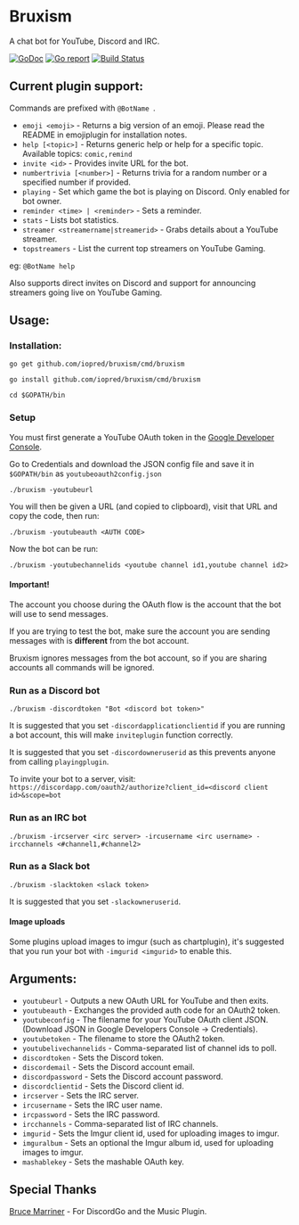 # Bruxism
A chat bot for YouTube, Discord and IRC.

[![GoDoc](https://godoc.org/github.com/iopred/bruxism?status.svg)](https://godoc.org/github.com/iopred/bruxism)
[![Go report](http://goreportcard.com/badge/iopred/bruxism)](http://goreportcard.com/report/iopred/bruxism)
[![Build Status](https://travis-ci.org/iopred/bruxism.svg?branch=master)](https://travis-ci.org/iopred/bruxism)

## Current plugin support:

Commands are prefixed with `@BotName `.

* `emoji <emoji>` - Returns a big version of an emoji. Please read the README in emojiplugin for installation notes.
* `help [<topic>]` - Returns generic help or help for a specific topic. Available topics: `comic,remind`
* `invite <id>` - Provides invite URL for the bot.
* `numbertrivia [<number>]` - Returns trivia for a random number or a specified number if provided.
* `playing` - Set which game the bot is playing on Discord. Only enabled for bot owner.
* `reminder <time> | <reminder>` - Sets a reminder.
* `stats` - Lists bot statistics.
* `streamer <streamername|streamerid>` - Grabs details about a YouTube streamer.
* `topstreamers` - List the current top streamers on YouTube Gaming.

eg: `@BotName help`

Also supports direct invites on Discord and support for announcing streamers going live on YouTube Gaming.

## Usage:

### Installation:

`go get github.com/iopred/bruxism/cmd/bruxism`

`go install github.com/iopred/bruxism/cmd/bruxism`

`cd $GOPATH/bin`

### Setup

You must first generate a YouTube OAuth token in the [Google Developer Console](https://console.developers.google.com/).

Go to Credentials and download the JSON config file and save it in `$GOPATH/bin` as `youtubeoauth2config.json`

`./bruxism -youtubeurl`

You will then be given a URL (and copied to clipboard), visit that URL and copy the code, then run:

`./bruxism -youtubeauth <AUTH CODE>`

Now the bot can be run:

`./bruxism -youtubechannelids <youtube channel id1,youtube channel id2>`

#### Important!
The account you choose during the OAuth flow is the account that the bot will use to send messages.

If you are trying to test the bot, make sure the account you are sending messages with is **different** from the bot account.

Bruxism ignores messages from the bot account, so if you are sharing accounts all commands will be ignored.


### Run as a Discord bot

`./bruxism -discordtoken "Bot <discord bot token>"`

It is suggested that you set `-discordapplicationclientid` if you are running a bot account, this will make `inviteplugin` function correctly.

It is suggested that you set `-discordowneruserid` as this prevents anyone from calling `playingplugin`.

To invite your bot to a server, visit: `https://discordapp.com/oauth2/authorize?client_id=<discord client id>&scope=bot`

### Run as an IRC bot

`./bruxism -ircserver <irc server> -ircusername <irc username> -ircchannels <#channel1,#channel2>`

### Run as a Slack bot

`./bruxism -slacktoken <slack token>`

It is suggested that you set `-slackowneruserid`.

#### Image uploads

Some plugins upload images to imgur (such as chartplugin), it's suggested that you run your bot with `-imgurid <imgurid>` to enable this.

## Arguments:

* `youtubeurl` - Outputs a new OAuth URL for YouTube and then exits.
* `youtubeauth` - Exchanges the provided auth code for an OAuth2 token.
* `youtubeconfig` - The filename for your YouTube OAuth client JSON. (Download JSON in Google Developers Console -> Credentials).
* `youtubetoken` - The filename to store the OAuth2 token.
* `youtubelivechannelids` - Comma-separated list of channel ids to poll.
* `discordtoken` - Sets the Discord token.
* `discordemail` - Sets the Discord account email.
* `discordpassword` - Sets the Discord account password.
* `discordclientid` - Sets the Discord client id.
* `ircserver` - Sets the IRC server.
* `ircusername` - Sets the IRC user name.
* `ircpassword` - Sets the IRC password.
* `ircchannels` - Comma-separated list of IRC channels.
* `imgurid` - Sets the Imgur client id, used for uploading images to imgur.
* `imguralbum` - Sets an optional the Imgur album id, used for uploading images to imgur.
* `mashablekey` - Sets the mashable OAuth key.

## Special Thanks

[Bruce Marriner](https://github.com/bwmarrin/discordgo) - For DiscordGo and the Music Plugin.

